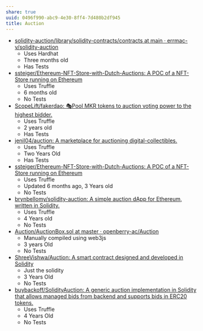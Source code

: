 ```yaml
---
share: true
uuid: 0496f990-abc9-4e30-8ff4-7d480b2df945
title: Auction
---
```

* [solidity-auction/library/solidity-contracts/contracts at main · errmac-v/solidity-auction](https://github.com/errmac-v/solidity-auction/tree/main/library/solidity-contracts/contracts)
  * Uses Hardhat
  * Three months old
  * Has Tests
* [ssteiger/Ethereum-NFT-Store-with-Dutch-Auctions: A POC of a NFT-Store running on Ethereum](https://github.com/ssteiger/Ethereum-NFT-Store-with-Dutch-Auctions)
  * Uses Truffle
  * 6 months old
  * No Tests
* [ScopeLift/fakerdao: 🎭Pool MKR tokens to auction voting power to the highest bidder.](https://github.com/ScopeLift/fakerdao)
  * Uses Truffle
  * 2 years old
  * Has Tests
* [jenil04/auction: A marketplace for auctioning digital-collectibles.](https://github.com/jenil04/auction)
  * Uses Truffle
  * Two Years Old
  * Has Tests
* [ssteiger/Ethereum-NFT-Store-with-Dutch-Auctions: A POC of a NFT-Store running on Ethereum](https://github.com/ssteiger/Ethereum-NFT-Store-with-Dutch-Auctions)
  * Uses Truffle
  * Updated 6 months ago, 3 Years old
  * No Tests
* [brynbellomy/solidity-auction: A simple auction dApp for Ethereum, written in Solidity.](https://github.com/brynbellomy/solidity-auction)
  * Uses Truffle
  * 4 Years old
  * No Tests
* [Auction/AuctionBox.sol at master · openberry-ac/Auction](https://github.com/openberry-ac/Auction/blob/master/contracts/AuctionBox.sol)
  * Manually compiled using web3js
  * 3 years Old
  * No Tests
* [ShreeVishwa/Auction: A smart contract designed and developed in Solidity](https://github.com/ShreeVishwa/Auction)
  * Just the solidity
  * 3 Years Old
  * No Tests
* [buybackoff/SolidityAuction: A generic auction implementation in Solidity that allows managed bids from backend and supports bids in ERC20 tokens.](https://github.com/buybackoff/SolidityAuction)
  * Uses Truffle
  * 4 Years Old
  * No Tests